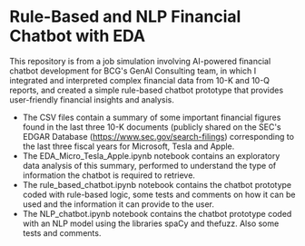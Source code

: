 # Rule-Based and NLP Financial Chatbot with EDA
This repository is from a job simulation involving AI-powered financial chatbot development for BCG's GenAI Consulting team, in which I integrated and interpreted complex financial data from 10-K and 10-Q reports, and created a simple rule-based chatbot prototype that provides user-friendly financial insights and analysis.
* The CSV files contain a summary of some important financial figures found in the last three 10-K documents (publicly shared on the SEC's EDGAR Database (https://www.sec.gov/search-filings) corresponding to the last three fiscal years for Microsoft, Tesla and Apple.
* The EDA_Micro_Tesla_Apple.ipynb notebook contains an exploratory data analysis of this summary, performed to understand the type of information the chatbot is required to retrieve.
* The rule_based_chatbot.ipynb notebook contains the chatbot prototype coded with rule-based logic, some tests and comments on how it can be used and the information it can provide to the user.
* The NLP_chatbot.ipynb notebook contains the chatbot prototype coded with an NLP model using the libraries spaCy and thefuzz. Also some tests and comments.
